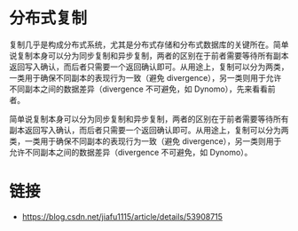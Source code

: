 # 分布式复制

复制几乎是构成分布式系统，尤其是分布式存储和分布式数据库的关键所在。简单说复制本身可以分为同步复制和异步复制，两者的区别在于前者需要等待所有副本返回写入确认，而后者只需要一个返回确认即可。从用途上，复制可以分为两类，一类用于确保不同副本的表现行为一致（避免 divergence），另一类则用于允许不同副本之间的数据差异（divergence 不可避免，如 Dynomo），先来看看前者。

简单说复制本身可以分为同步复制和异步复制，两者的区别在于前者需要等待所有副本返回写入确认，而后者只需要一个返回确认即可。从用途上，复制可以分为两类，一类用于确保不同副本的表现行为一致（避免 divergence），另一类则用于允许不同副本之间的数据差异（divergence 不可避免，如 Dynomo）。

# 链接

- https://blog.csdn.net/jiafu1115/article/details/53908715
